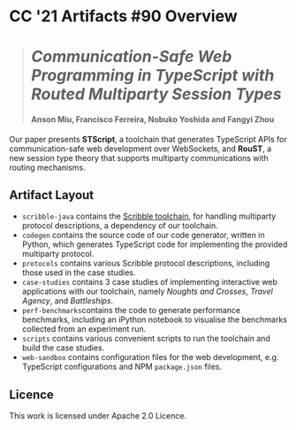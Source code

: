# CC '21 Artifacts #90 Overview

> # *Communication-Safe Web Programming in TypeScript with Routed Multiparty Session Types*
> 
> #### Anson Miu, Francisco Ferreira, Nobuko Yoshida and Fangyi Zhou

Our paper presents **STScript**,
a toolchain that generates TypeScript APIs for communication-safe
web development over WebSockets, and **RouST**, a new session type theory
that supports multiparty communications with routing mechanisms.

## Artifact Layout
- `scribble-java` contains the [Scribble toolchain](https://github.com/scribble/scribble-java),
  for handling multiparty protocol descriptions, a dependency of our toolchain.
- `codegen` contains the source code of our code generator, written in Python, which generates
  TypeScript code for implementing the provided multiparty protocol.
- `protocols` contains various Scribble protocol descriptions, including those used in the case
  studies.
- `case-studies` contains 3 case studies of implementing interactive web applications with our
  toolchain, namely _Noughts and Crosses_, _Travel Agency_, and _Battleships_.
- `perf-benchmarks`contains the code to generate performance benchmarks, including an iPython
  notebook to visualise the benchmarks collected from an experiment run.
- `scripts` contains various convenient scripts to run the toolchain and build the case studies.
- `web-sandbox` contains configuration files for the web development, e.g. TypeScript configurations
  and NPM `package.json` files.

## Licence

This work is licensed under Apache 2.0 Licence.
